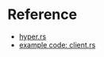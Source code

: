 # Reference
- [hyper.rs](https://hyper.rs/guides/)
- [example code: client.rs](https://github.com/hyperium/hyper/blob/master/examples/client.rs)
